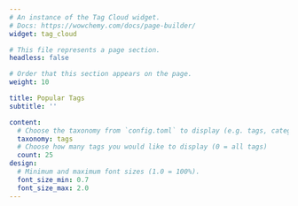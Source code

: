 ```yaml
---
# An instance of the Tag Cloud widget.
# Docs: https://wowchemy.com/docs/page-builder/
widget: tag_cloud

# This file represents a page section.
headless: false

# Order that this section appears on the page.
weight: 10

title: Popular Tags
subtitle: ''

content:
  # Choose the taxonomy from `config.toml` to display (e.g. tags, categories)
  taxonomy: tags
  # Choose how many tags you would like to display (0 = all tags)
  count: 25
design:
  # Minimum and maximum font sizes (1.0 = 100%).
  font_size_min: 0.7
  font_size_max: 2.0
---
```

